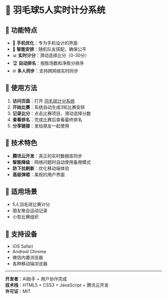 # 🏸 羽毛球5人实时计分系统

## 🎯 功能特点

- 📱 **手机优化**：专为手机设计的界面
- 🎲 **智能安排**：随机队友搭配，确保公平
- 📊 **实时计分**：滑动选择比分（0-30分）
- 🏆 **自动排名**：按胜场数和净胜分排序
- 🌐 **多人同步**：支持跨网络实时同步

## 🚀 使用方法

1. **访问页面**：打开 [羽毛球计分系统](https://您的用户名.github.io/badminton-game/)
2. **开始比赛**：系统自动生成3轮比赛安排
3. **记录比分**：点击比赛项目，滑动选择分数
4. **查看排名**：完成比赛后查看最终排名
5. **分享链接**：发给朋友一起使用

## 🔧 技术特色

- **腾讯云开发**：真正的实时数据库同步
- **智能降级**：网络问题时自动使用备用模式
- **防下拉刷新**：优化移动端体验
- **高级弹框**：美观的用户界面

## 👥 适用场景

- 5人羽毛球比赛计分
- 朋友聚会运动记录
- 小型比赛组织

## 📱 支持设备

- iOS Safari
- Android Chrome
- 微信内置浏览器
- 各种移动端浏览器

---

**开发者**：AI助手 + 用户协作完成  
**技术栈**：HTML5 + CSS3 + JavaScript + 腾讯云开发  
**许可证**：MIT
